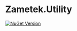 # Zametek.Utility

[![NuGet Version](https://img.shields.io/nuget/v/Zametek.Utility.svg)](https://www.nuget.org/packages/Zametek.Utility "NuGet Version")

